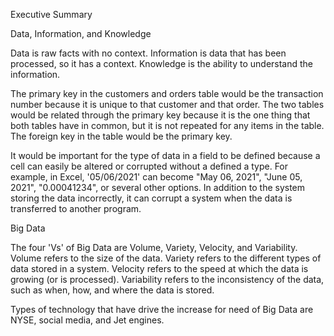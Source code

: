 Executive Summary 

Data, Information, and Knowledge

Data is raw facts with no context.  Information is data that has been processed, so it has a context.  Knowledge is the ability to understand the information. 

The primary key in the customers and orders table would be the transaction number because it is unique to that customer and that order. The two tables would be related through the primary key because it is the one thing that both tables have in common, but it is not repeated for any items in the table.  The foreign key in the table would be the primary key. 

It would be important for the type of data in a field to be defined because a cell can easily be altered or corrupted without a defined a type.  For example, in Excel, '05/06/2021' can become "May 06, 2021", "June 05, 2021", "0.00041234", or several other options.  In addition to the system storing the data incorrectly, it can corrupt a system when the data is transferred to another program.  

Big Data

The four 'Vs' of Big Data are Volume, Variety, Velocity, and Variability.  Volume refers to the size of the data.  Variety refers to the different types of data stored in a system.  Velocity refers to the speed at which the data is growing (or is processed).  Variability refers to the inconsistency of the data, such as when, how, and where the data is stored.  

Types of technology that have drive the increase for need of Big Data are NYSE, social media, and Jet engines. 
